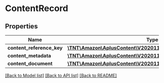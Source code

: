 # ContentRecord

## Properties
Name | Type | Description | Notes
------------ | ------------- | ------------- | -------------
**content_reference_key** | [**\TNT\Amazon\AplusContent\V20201101\Model\ContentReferenceKey**](ContentReferenceKey.md) |  | 
**content_metadata** | [**\TNT\Amazon\AplusContent\V20201101\Model\ContentMetadata**](ContentMetadata.md) |  | [optional] 
**content_document** | [**\TNT\Amazon\AplusContent\V20201101\Model\ContentDocument**](ContentDocument.md) |  | [optional] 

[[Back to Model list]](../README.md#documentation-for-models) [[Back to API list]](../README.md#documentation-for-api-endpoints) [[Back to README]](../README.md)


